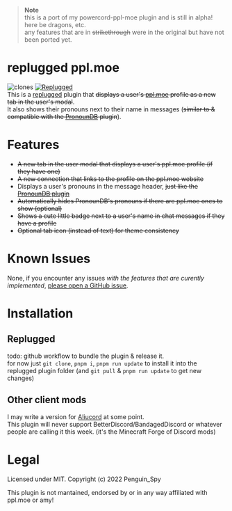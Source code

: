 > **Note**  
> this is a port of my powercord-ppl-moe plugin and is still in alpha! here be dragons, etc.  
> any features that are in ~~strikethrough~~ were in the original but have not been ported yet.

# replugged ppl.moe
![clones](https://img.shields.io/endpoint?url=https://githubstats.penguinspy.repl.co/shields/replugged-ppl-moe) [![Replugged](https://img.shields.io/badge/client-Replugged-7289da?logo=discord&logoColor=fff)](https://replugged.dev/)  
This is a [replugged](https://replugged.dev/) plugin that ~~displays a user's [ppl.moe](https://ppl.moe/) profile as a new tab in the user's modal~~.  
It also shows their pronouns next to their name in messages (~~similar to & compatible with the [PronounDB](https://pronoundb.org/) plugin~~).  
 
# Features
- ~~A new tab in the user modal that displays a user's ppl.moe profile (if they have one)~~
- ~~A new connection that links to the profile on the ppl.moe website~~
- Displays a user's pronouns in the message header, ~~just like the [PronounDB plugin](https://github.com/cyyynthia/pronoundb-powercord)~~
- ~~Automatically hides PronounDB's pronouns if there are ppl.moe ones to show (optional)~~
- ~~Shows a cute little badge next to a user's name in chat messages if they have a profile~~
- ~~Optional tab icon (instead of text) for theme consistency~~

# Known Issues
None, if you encounter any issues *with the features that are curently implemented*, [please open a GitHub issue](https://github.com/Penguin-Spy/replugged-ppl-moe/issues).

# Installation
## Replugged
todo: github workflow to bundle the plugin & release it.  
for now just `git clone`, `pnpm i`, `pnpm run update` to install it into the replugged plugin folder (and `git pull` & `pnpm run update` to get new changes)

## Other client mods
I may write a version for [Aliucord](https://github.com/Aliucord/Aliucord "A Discord mod for Android") at some point.  
This plugin will never support BetterDiscord/BandagedDiscord or whatever people are calling it this week. (it's the Minecraft Forge of Discord mods)

# Legal
Licensed under MIT. Copyright (c) 2022 Penguin_Spy

This plugin is not mantained, endorsed by or in any way affiliated with ppl.moe or amy!  
